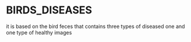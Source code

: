 # BIRDS_DISEASES
it is based on the bird feces  that contains three types of diseased one and one type of healthy images
